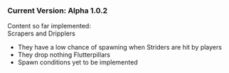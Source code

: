 ### Current Version: Alpha 1.0.2
Content so far implemented:   
Scrapers and Dripplers  
- They have a low chance of spawning when Striders are hit by players
- They drop nothing
Flutterpillars  
- Spawn conditions yet to be implemented
